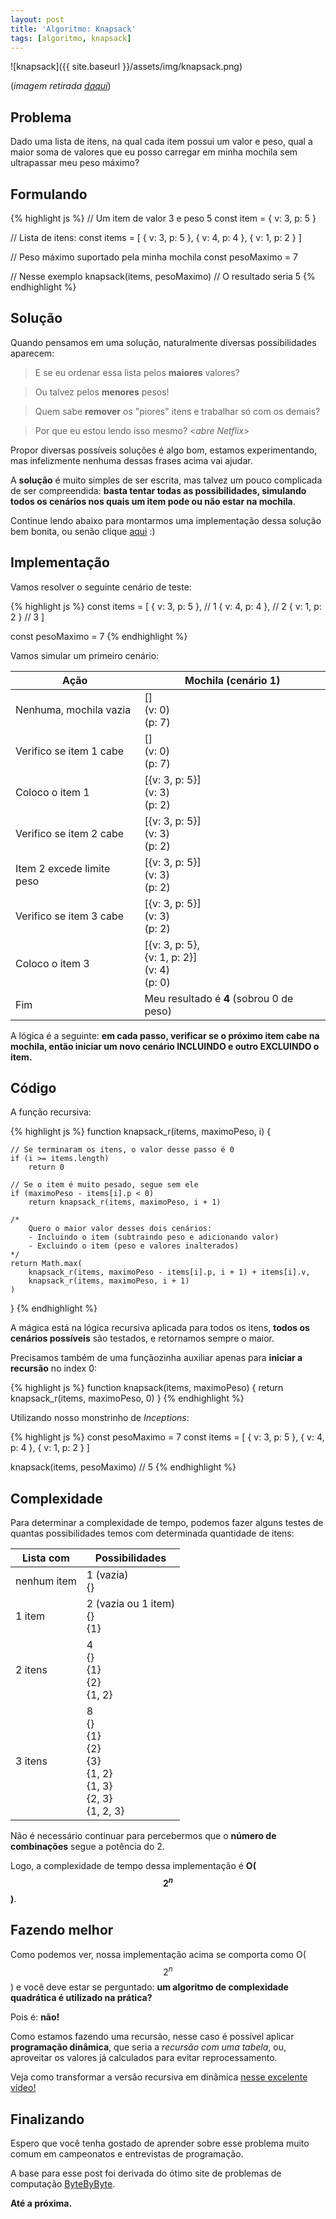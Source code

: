 ```yaml
---
layout: post
title: 'Algoritmo: Knapsack'
tags: [algoritmo, knapsack]
---
```


![knapsack]({{ site.baseurl }}/assets/img/knapsack.png)

(*imagem retirada [daqui](https://www.frostriver.com/shop/day-packs/mini-knapsack/)*)

## Problema

Dado uma lista de itens, na qual cada item possui um valor e peso, qual a maior soma de valores que eu posso carregar em minha mochila sem ultrapassar meu peso máximo?

## Formulando

{% highlight js %}
// Um item de valor 3 e peso 5
const item = { v: 3, p: 5 }

// Lista de itens:
const items = [
    { v: 3, p: 5 },
    { v: 4, p: 4 },
    { v: 1, p: 2 }
]

// Peso máximo suportado pela minha mochila
const pesoMaximo = 7

// Nesse exemplo
knapsack(items, pesoMaximo) // O resultado seria 5
{% endhighlight %}

## Solução

Quando pensamos em uma solução, naturalmente diversas possibilidades aparecem:

> E se eu ordenar essa lista pelos **maiores** valores?

> Ou talvez pelos **menores** pesos!

> Quem sabe **remover** os "piores" itens e trabalhar só com os demais?

> Por que eu estou lendo isso mesmo? <*abre Netflix*>

Propor diversas possíveis soluções é algo bom, estamos experimentando, mas infelizmente nenhuma dessas frases acima vai ajudar.

A **solução** é muito simples de ser escrita, mas talvez um pouco complicada de ser compreendida: **basta tentar todas as possibilidades, simulando todos os cenários nos quais um item pode ou não estar na mochila**.

Continue lendo abaixo para montarmos uma implementação dessa solução bem bonita, ou senão clique [aqui](https://www.netflix.com) :)

## Implementação

Vamos resolver o seguinte cenário de teste:

{% highlight js %}
const items = [
    { v: 3, p: 5 },   // 1
    { v: 4, p: 4 },   // 2
    { v: 1, p: 2 }    // 3
]

const pesoMaximo = 7
{% endhighlight %}

Vamos simular um primeiro cenário:

Ação  | Mochila (cenário 1)
------------- | -------------
Nenhuma, mochila vazia  | []<br/>(v: 0)<br/>(p: 7)
Verifico se item 1 cabe | []<br/>(v: 0)<br/>(p: 7)
Coloco o item 1  | [{v: 3, p: 5}]<br/>(v: 3)<br/>(p: 2)
Verifico se item 2 cabe  | [{v: 3, p: 5}]<br/>(v: 3)<br/>(p: 2)
Item 2 excede limite peso  | [{v: 3, p: 5}]<br/>(v: 3)<br/>(p: 2)
Verifico se item 3 cabe  | [{v: 3, p: 5}]<br/>(v: 3)<br/>(p: 2)
Coloco o item 3  | [{v: 3, p: 5},<br/> {v: 1, p: 2}]<br/>(v: 4)<br/>(p: 0)
Fim | Meu resultado é **4** (sobrou 0 de peso)

A lógica é a seguinte: **em cada passo, verificar se o próximo item cabe na mochila, então iniciar um novo cenário INCLUINDO e outro EXCLUINDO o item.**

## Código

A função recursiva:

{% highlight js %}
function knapsack_r(items, maximoPeso, i) {

    // Se terminaram os itens, o valor desse passo é 0
    if (i >= items.length)
        return 0

    // Se o item é muito pesado, segue sem ele
    if (maximoPeso - items[i].p < 0)
        return knapsack_r(items, maximoPeso, i + 1)

    /*
        Quero o maior valor desses dois cenários:
        - Incluindo o item (subtraindo peso e adicionando valor)
        - Excluindo o item (peso e valores inalterados)
    */
    return Math.max(
        knapsack_r(items, maximoPeso - items[i].p, i + 1) + items[i].v,
        knapsack_r(items, maximoPeso, i + 1)
    )
}
{% endhighlight %}

A mágica está na lógica recursiva aplicada para todos os itens, **todos os cenários possíveis** são testados, e retornamos sempre o maior.

Precisamos também de uma funçãozinha auxiliar apenas para **iniciar a recursão** no index 0:

{% highlight js %}
function knapsack(items, maximoPeso) {
    return knapsack_r(items, maximoPeso, 0)
}
{% endhighlight %}

Utilizando nosso monstrinho de *Inceptions*:

{% highlight js %}
const pesoMaximo = 7
const items = [
    { v: 3, p: 5 },
    { v: 4, p: 4 },
    { v: 1, p: 2 }
]

knapsack(items, pesoMaximo) // 5
{% endhighlight %}

## Complexidade

Para determinar a complexidade de tempo, podemos fazer alguns testes de quantas possibilidades temos com determinada quantidade de itens:

Lista com | Possibilidades
------------- | -------------
nenhum item | 1 (vazia)<br/>{}
1 item | 2 (vazia ou 1 item)<br/>{}<br/>{1}
2 itens | 4 <br/>{}<br/>{1}<br/>{2}<br/>{1, 2}
3 itens | 8 <br/>{}<br/>{1}<br/>{2}<br/>{3}<br/>{1, 2}<br/>{1, 3}<br/>{2, 3}<br/>{1, 2, 3}

Não é necessário continuar para percebermos que o **número de combinações** segue a potência do 2.

Logo, a complexidade de tempo dessa implementação é **O($$2^n$$)**.

## Fazendo melhor

Como podemos ver, nossa implementação acima se comporta como O($$2^n$$) e você deve estar se perguntado: **um algoritmo de complexidade quadrática é utilizado na prática?**

Pois é: **não!**

Como estamos fazendo uma recursão, nesse caso é possível aplicar **programação dinâmica**, que seria a *recursão com uma tabela*, ou, aproveitar os valores já calculados para evitar reprocessamento.

Veja como transformar a versão recursiva em dinâmica [nesse excelente vídeo!](https://www.youtube.com/watch?time_continue=805&v=YRBON9sIZ2Y)

## Finalizando

Espero que você tenha gostado de aprender sobre esse problema muito comum em campeonatos e entrevistas de programação.

A base para esse post foi derivada do ótimo site de problemas de computação [ByteByByte](https://www.byte-by-byte.com/).

**Até a próxima.**